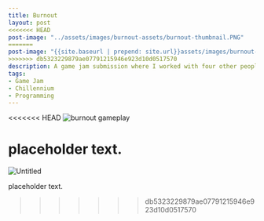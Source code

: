 ```yaml
---
title: Burnout
layout: post
<<<<<<< HEAD
post-image: "../assets/images/burnout-assets/burnout-thumbnail.PNG"
=======
post-image: "{{site.baseurl | prepend: site.url}}assets/images/burnout-assets/burnout-thumbnail.PNG"
>>>>>>> db5323229879ae07791215946e923d10d0517570
description: A game jam submission where I worked with four other people to create a game in 48 hours.
tags:
- Game Jam
- Chillennium
- Programming
---
```


<<<<<<< HEAD
<img src="{{site.url}}{{site.baseurl}}/assets/images/burnout-assets/burnout-gameplay.gif" alt="burnout gameplay"/>

placeholder text.
=======
<img src="{{site.baseurl | prepend: site.url}}assets/images/burnout-assets/burnout-gameplay.gif" alt="Untitled" />

placeholder text.
>>>>>>> db5323229879ae07791215946e923d10d0517570
